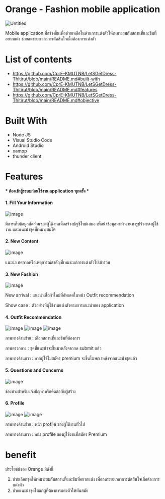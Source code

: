 # Orange - Fashion mobile application

![Untitled](https://github.com/CprE-KMUTNB/LetSGetDress-Thitirut/assets/142330962/41cf4932-5bc6-4dfc-aa33-54ba51dc0671) 

Mobile application ที่สร้างขึ้นเพื่อช่วยเหลือในด้านการแต่งตัวให้เหมาะสมกับสถานที่และธีมที่อยากแต่ง ช่วยลดระยะเวลาการตัดสินใจเมื่อต้องการแต่งตัว

# List of contents
- https://github.com/CprE-KMUTNB/LetSGetDress-Thitirut/blob/main/README.md#built-with
- https://github.com/CprE-KMUTNB/LetSGetDress-Thitirut/blob/main/README.md#features
- https://github.com/CprE-KMUTNB/LetSGetDress-Thitirut/blob/main/README.md#objective

# Built With
- Node JS
- Visual Studio Code 
- Android Studio
- xampp
- thunder client

# Features
#### * ต้องเข้าสู้ระบบก่อนใช้งาน application ทุกครั้ง *
#### 1. Fill Your Information
   
![image](https://github.com/CprE-KMUTNB/LetSGetDress-Thitirut/assets/142330962/de02656a-14e1-4fc2-a532-ba4d35f2192b)

   มีการเก็บข้อมูลสัดส่วนของผู้ใช้งานเมื่อสร้างบัญชีใหม่เสมอ เพื่อนำข้อมูลมาคำนวนหารูปร่างของผู้ใช้งาน และแนะนำชุดที่เหมาะสมให้
   
#### 2. New Content
   
![image](https://github.com/CprE-KMUTNB/LetSGetDress-Thitirut/assets/142330962/fd8b96f4-8258-491a-a7b0-0615dbf149b3)

   แนะนำเทศกาลหรือเหตุการณ์สำคัญที่เหมาะแก่การแต่งตัวไปเข้าร่วม

#### 3. New Fashion

![image](https://github.com/CprE-KMUTNB/LetSGetDress-Thitirut/assets/142330962/8ab70484-868c-474a-880d-022d491b6713)

   New arrival : แนะนำเสื้อผ้าใหม่ที่อัพเดตในหน้า Outfit recommendation
   
   Show case : ตัวอย่างที่ผู้ใช้งานแต่งตัวตามการแนะนำของ application

#### 4. Outfit Recommendation

![image](https://github.com/CprE-KMUTNB/LetSGetDress-Thitirut/assets/142330962/6c5b6a20-8753-465d-b3c8-e3099999c366)   ![image](https://github.com/CprE-KMUTNB/LetSGetDress-Thitirut/assets/142330962/ceac84b4-30b2-41aa-854a-fd4beee48e8e)   ![image](https://github.com/CprE-KMUTNB/LetSGetDress-Thitirut/assets/142330962/161462e0-7a11-4134-b365-1b02742b10e7)

   ภาพทางด้านซ้าย : เลือกสถานที่และธีมที่ต้องการ
   
   ภาพตรงกลาง : ชุดที่แนะนำจะขึ้นมาหลังจากกด submit แล้ว
   
   ภาพทางด้านขวา : หากผู้ใช้ไม่สมัคร premium จะขึ้นโฆษณาหลังจากแนะนำชุดแล้ว

#### 5. Questions and Concerns

![image](https://github.com/CprE-KMUTNB/LetSGetDress-Thitirut/assets/142330962/13aba8bb-8b28-4683-bb00-928d9b5596d5)

   ช่องทางสำหรับแจ้งปัญหาหรือติดต่อกับผู้สร้าง

#### 6. Profile

![image](https://github.com/CprE-KMUTNB/LetSGetDress-Thitirut/assets/142330962/10af04cf-afc6-4b73-b28c-eab1921a8de3)   ![image](https://github.com/CprE-KMUTNB/LetSGetDress-Thitirut/assets/142330962/9fe59779-feeb-4f11-9a7b-48947a2bb373)

   ภาพทางด้านซ้าย : หน้า profile ของผู้ใช้งานทั่วไป
   
   ภาพทางด้านขวา : หน้า profile ของผู้ใช้งานที่สมัคร Premium

# benefit
ประโยชน์ของ Orange มีดังนี้
1. ช่วยเลือกชุดให้เหมาะสมกับสถานที่และธีมที่อยากแต่ง เพื่อลดระยะเวลาการตัดสินใจเมื่อต้องการแต่งตัว
2. ช่วยแนะนำชุดให้แก่ผู้ที่ต้องการแต่งตัวให้ทันสมัย

